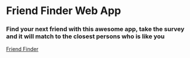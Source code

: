 # Friend Finder Web App

### Find your next friend with this awesome app, take the survey and it will match to the closest persons who is like you

[Friend Finder](https://findfriends-walterioo.herokuapp.com/)
